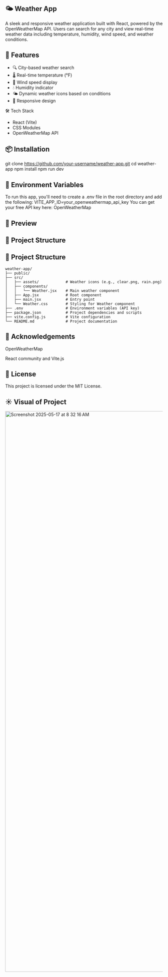 ## 🌤️ Weather App
A sleek and responsive weather application built with React, powered by 
the OpenWeatherMap API. 
Users can search for any city and view real-time weather 
data including temperature, humidity, wind speed, and weather conditions.

<!-- Optional: replace or remove if you don't have an image -->

## 🚀 Features
* 🔍 City-based weather search
* 🌡️ Real-time temperature (°F)
* 💨 Wind speed display
* 💧 Humidity indicator
* 🌤️ Dynamic weather icons based on conditions
* 📱 Responsive design

🛠️ Tech Stack
* React (Vite)
* CSS Modules
* OpenWeatherMap API

## 📦 Installation
git clone https://github.com/your-username/weather-app.git
cd weather-app
npm install
npm run dev


## 🔐 Environment Variables
To run this app, you'll need to create a .env file in the root directory and add the following:
VITE_APP_ID=your_openweathermap_api_key
You can get your free API key here: OpenWeatherMap

## 📸 Preview
<!-- Optional: Replace with a GIF or image of your app in action -->

## 📁 Project Structure
## 📁 Project Structure

```
weather-app/
├── public/
├── src/
│   ├── assets/            # Weather icons (e.g., clear.png, rain.png)
│   ├── components/
│   │   └── Weather.jsx    # Main weather component
│   ├── App.jsx            # Root component
│   ├── main.jsx           # Entry point
│   └── Weather.css        # Styling for Weather component
├── .env                   # Environment variables (API key)
├── package.json           # Project dependencies and scripts
├── vite.config.js         # Vite configuration
└── README.md              # Project documentation
```



## 🙌 Acknowledgements
OpenWeatherMap

React community and Vite.js

## 📄 License
This project is licensed under the MIT License.


## ☀️ Visual of Project 
<img width="1792" alt="Screenshot 2025-05-17 at 8 32 16 AM" src="https://github.com/user-attachments/assets/5185850e-6e5e-41ad-b912-cf0be83ac0de" />
